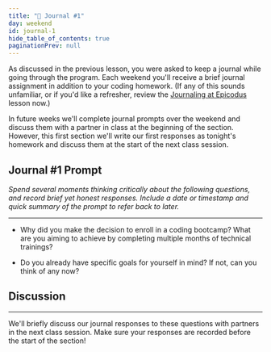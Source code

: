 ```yaml
---
title: "📓 Journal #1"
day: weekend
id: journal-1
hide_table_of_contents: true
paginationPrev: null
---
```


As discussed in the previous lesson, you were asked to keep a journal while going through the program. Each weekend you'll receive a brief journal assignment in addition to your coding homework. (If any of this sounds unfamiliar, or if you'd like a refresher, review the [Journaling at Epicodus](/introduction-to-programming/git-html-and-css/homework-journaling-at-epicodus) lesson now.)

In future weeks we'll complete journal prompts over the weekend and discuss them with a partner in class at the beginning of the section. However, this first section we'll write our first responses as tonight's homework and discuss them at the start of the next class session.

## Journal #1 Prompt

_Spend several moments thinking critically about the following questions, and record brief yet honest responses. Include a date or timestamp and quick summary of the prompt to refer back to later._

---

* Why did you make the decision to enroll in a coding bootcamp? What are you aiming to achieve by completing multiple months of technical trainings?

* Do you already have specific goals for yourself in mind? If not, can you think of any now?

## Discussion
---

We'll briefly discuss our journal responses to these questions with partners in the next class session. Make sure your responses are recorded before the start of the section!
